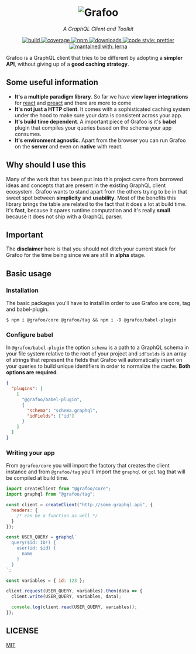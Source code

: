<h1 align=center>
  <img
    src=https://raw.githubusercontent.com/grafoojs/grafoo/master/logo.png
    alt=Grafoo
  />
</h1>

<p align=center><i>A GraphQL Client and Toolkit</i></p>

<p align=center>
  <a href=https://circleci.com/gh/grafoojs/grafoo>
    <img
      src=https://img.shields.io/circleci/project/github/grafoojs/grafoo/master.svg?label=build
      alt=build
    />
  </a>
  <a href=https://codecov.io/github/grafoojs/grafoo>
    <img
      src=https://img.shields.io/codecov/c/github/grafoojs/grafoo/master.svg
      alt="coverage"
    />
  </a>
  <a href=https://github.com/grafoojs/grafoo>
    <img
      src=https://img.shields.io/npm/v/@grafoo/babel-plugin.svg
      alt=npm
    >
  </a>
  <a href=https://github.com/grafoojs/grafoo>
    <img
      src=https://img.shields.io/npm/dm/@grafoo/babel-plugin.svg
      alt=downloads
    >
  </a>
  <a href=https://prettier.io>
    <img
      src=https://img.shields.io/badge/code_style-prettier-ff69b4.svg
      alt="code style: prettier"
    />
  </a>
  <a href=https://lernajs.io>
    <img
      src=https://img.shields.io/badge/maintained%20with-lerna-cc00ff.svg
      alt="mantained with: lerna"
    />
  </a>
</p>

Grafoo is a GraphQL client that tries to be different by adopting a **simpler API**, without giving up of a **good caching strategy**.

## Some useful information

- **It's a multiple paradigm library**. So far we have **view layer integrations** for [react](https://github.com/grafoojs/grafoo/tree/master/packages/react) and [preact](https://github.com/grafoojs/grafoo/tree/master/packages/preact) and there are more to come
- **It's not just a HTTP client**. It comes with a sophisticated caching system under the hood to make sure your data is consistent across your app.
- **It's build time dependent**. A important piece of Grafoo is it's **babel** plugin that compiles your queries based on the schema your app consumes.
- **It's environment agnostic**. Apart from the browser you can run Grafoo on the **server** and even on **native** with react.

## Why should I use this

Many of the work that has been put into this project came from borrowed ideas and concepts that are present in the existing GraphQL client ecosystem. Grafoo wants to stand apart from the others trying to be in that sweet spot between **simplicity** and **usability**. Most of the benefits this library brings the table are related to the fact that it does a lot at build time. It's **fast**, because it spares runtime computation and it's really **small** because it does not ship with a GraphQL parser.

## Important

The **disclaimer** here is that you should not ditch your current stack for Grafoo for the time being since we are still in **alpha** stage.

## Basic usage

### Installation

The basic packages you'll have to install in order to use Grafoo are core, tag and babel-plugin.

```
$ npm i @grafoo/core @grafoo/tag && npm i -D @grafoo/babel-plugin
```

### Configure babel

In `@grafoo/babel-plugin` the option `schema` is a path to a GraphQL schema in your file system relative to the root of your project and `idFields` is an array of strings that represent the fields that Grafoo will automatically insert on your queries to build unique identifiers in order to normalize the cache. **Both options are required**.

```json
{
  "plugins": [
    [
      "@grafoo/babel-plugin",
      {
        "schema": "schema.graphql",
        "idFields": ["id"]
      }
    ]
  ]
}
```

### Writing your app

From `@grafoo/core` you will import the factory that creates the client instance and from `@grafoo/tag` you'll import the `graphql` or `gql` tag that will be compiled at build time.

```js
import createClient from "@grafoo/core";
import graphql from "@grafoo/tag";

const client = createClient("http://some.graphql.api", {
  headers: {
    /* can be a function as well */
  }
});

const USER_QUERY = graphql`
  query($id: ID!) {
    user(id: $id) {
      name
    }
  }
`;

const variables = { id: 123 };

client.request(USER_QUERY, variables).then(data => {
  client.write(USER_QUERY, variables, data);

  console.log(client.read(USER_QUERY, variables));
});
```

## LICENSE

[MIT](https://github.com/grafoojs/grafoo/blob/master/LICENSE)
